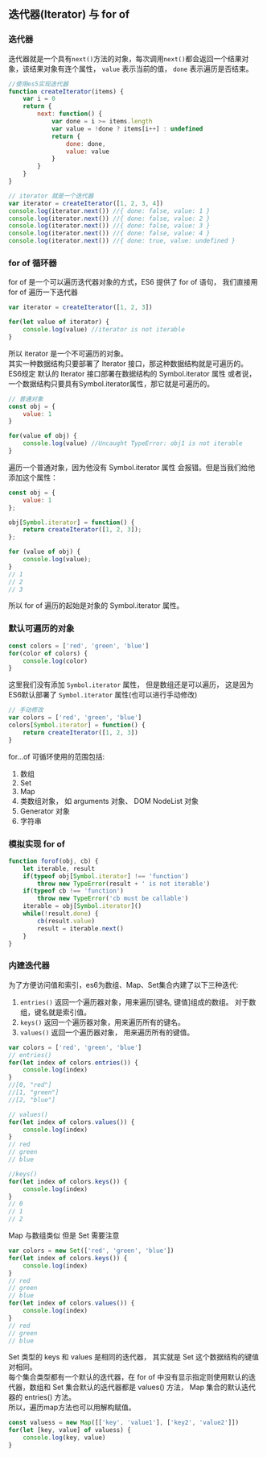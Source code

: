 ## 迭代器(Iterator) 与 for of
### 迭代器
迭代器就是一个具有`next()`方法的对象，每次调用`next()`都会返回一个结果对象，该结果对象有连个属性， `value` 表示当前的值， `done` 表示遍历是否结束。
```js
//使用es5实现迭代器
function createIterator(items) {
    var i = 0
    return {
        next: function() {
            var done = i >= items.length
            var value = !done ? items[i++] : undefined
            return {
                done: done,
                value: value
            }
        }
    }
}

// iterator 就是一个迭代器
var iterator = createIterator([1, 2, 3, 4])
console.log(iterator.next()) //{ done: false, value: 1 }
console.log(iterator.next()) //{ done: false, value: 2 }
console.log(iterator.next()) //{ done: false, value: 3 }
console.log(iterator.next()) //{ done: false, value: 4 }
console.log(iterator.next()) //{ done: true, value: undefined }
```

### for of 循环器
for of 是一个可以遍历迭代器对象的方式，ES6 提供了 for of 语句， 我们直接用 for of 遍历一下迭代器
```js
var iterator = createIterator([1, 2, 3])

for(let value of iterator) {
    console.log(value) //iterator is not iterable
}
```
所以 iterator 是一个不可遍历的对象。<br>
其实一种数据结构只要部署了 Iterator 接口，那这种数据结构就是可遍历的。<br>
ES6规定 默认的 Iterator 接口部署在数据结构的 Symbol.iterator 属性 或者说，一个数据结构只要具有Symbol.iterator属性，那它就是可遍历的。
```js
// 普通对象
const obj = {
    value: 1
}

for(value of obj) {
    console.log(value) //Uncaught TypeError: obj1 is not iterable
}
```
遍历一个普通对象，因为他没有 Symbol.iterator 属性 会报错。但是当我们给他添加这个属性：
```js
const obj = {
    value: 1
};

obj[Symbol.iterator] = function() {
    return createIterator([1, 2, 3]);
};

for (value of obj) {
    console.log(value);
}
// 1
// 2
// 3
```
所以 for of 遍历的起始是对象的 Symbol.iterator 属性。
### 默认可遍历的对象
```js
const colors = ['red', 'green', 'blue']
for(color of colors) {
    console.log(color)
}
```
这里我们没有添加 `Symbol.iterator` 属性， 但是数组还是可以遍历， 这是因为ES6默认部署了 `Symbol.iterator` 属性(也可以进行手动修改)
```js
// 手动修改
var colors = ['red', 'green', 'blue']
colors[Symbol.iterator] = function() {
    return createIterator([1, 2, 3])
}
```
for...of 可循环使用的范围包括:<br>
1. 数组 <br>
2. Set <br>
3. Map <br>
4. 类数组对象， 如 arguments 对象、 DOM NodeList 对象 <br>
5. Generator 对象 <br>
6. 字符串 <br>
### 模拟实现 for of
```js
function forof(obj, cb) {
    let iterable, result
    if(typeof obj[Symbol.iterator] !== 'function')
        throw new TypeError(result + ' is not iterable')
    if(typeof cb !== 'function')
        throw new TypeError('cb must be callable')
    iterable = obj[Symbol.iterator]()
    while(!result.done) {
        cb(result.value)
        result = iterable.next()
    }
}
```
### 内建迭代器
为了方便访问值和索引，es6为数组、Map、Set集合内建了以下三种迭代:<br>
1. `entries()` 返回一个遍历器对象，用来遍历[键名, 键值]组成的数组。 对于数组，键名就是索引值。
2. `keys()` 返回一个遍历器对象，用来遍历所有的键名。
3. `values()` 返回一个遍历器对象， 用来遍历所有的键值。
```js
var colors = ['red', 'green', 'blue']
// entries()
for(let index of colors.entries()) {
    console.log(index)
}
//[0, "red"]
//[1, "green"]
//[2, "blue"]

// values()
for(let index of colors.values()) {
    console.log(index)
}
// red
// green
// blue

//keys()
for(let index of colors.keys()) {
    console.log(index)
}
// 0
// 1
// 2
```
Map 与数组类似 但是 Set 需要注意 
```js
var colors = new Set(['red', 'green', 'blue'])
for(let index of colors.keys()) {
    console.log(index)
}
// red
// green
// blue
for(let index of colors.values()) {
    console.log(index)
}
// red
// green
// blue
```
Set 类型的 keys 和 values 是相同的迭代器， 其实就是 Set 这个数据结构的键值对相同。<br>
每个集合类型都有一个默认的迭代器，在 for of 中没有显示指定则使用默认的迭代器，数组和 Set 集合默认的迭代器都是 values() 方法， Map 集合的默认迭代器的 entries() 方法。<br>
所以，遍历map方法也可以用解构赋值。
```js
const valuess = new Map([['key', 'value1'], ['key2', 'value2']])
for(let [key, value] of valuess) {
    console.log(key, value)
}
```